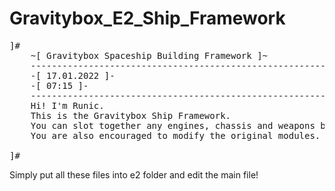 # Gravitybox_E2_Ship_Framework
<pre>
]#
    ~[ Gravitybox Spaceship Building Framework ]~
    --------------------------------------------------------------------------------------------
    -[ 17.01.2022 ]-
    -[ 07:15 ]-
    --------------------------------------------------------------------------------------------
    Hi! I'm Runic.
    This is the Gravitybox Ship Framework.
    You can slot together any engines, chassis and weapons by #including them down there!
    You are also encouraged to modify the original modules.
    
]#
</pre>

Simply put all these files into e2 folder and edit the main file!
